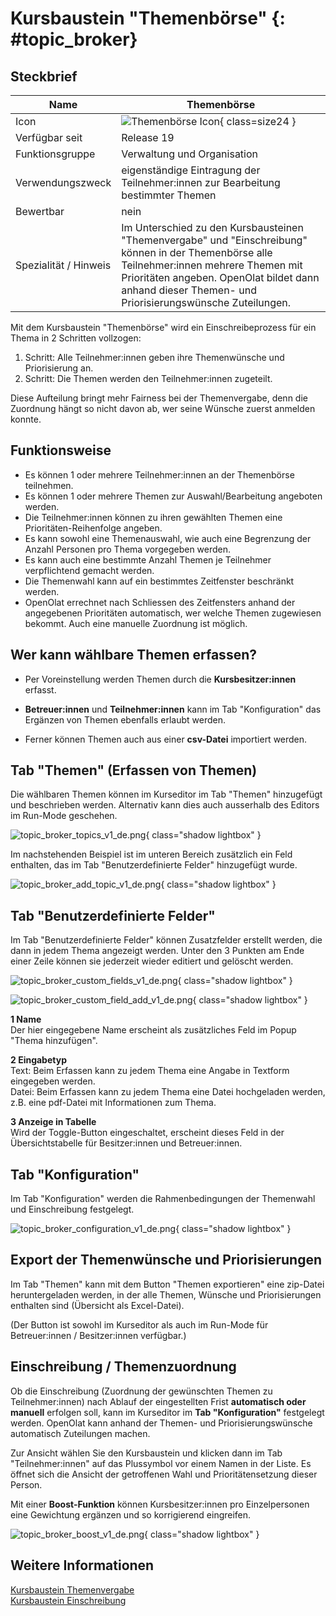 # Kursbaustein "Themenbörse" {: #topic_broker}

## Steckbrief

Name | Themenbörse
---------|----------
Icon | ![Themenbörse Icon](assets/icon_topic_broker.png){ class=size24  }
Verfügbar seit | Release 19
Funktionsgruppe | Verwaltung und Organisation
Verwendungszweck | eigenständige Eintragung der Teilnehmer:innen zur Bearbeitung bestimmter Themen
Bewertbar | nein
Spezialität / Hinweis | Im Unterschied zu den Kursbausteinen "Themenvergabe" und "Einschreibung" können in der Themenbörse alle Teilnehmer:innen mehrere Themen mit Prioritäten angeben. OpenOlat bildet dann anhand dieser Themen- und Priorisierungswünsche Zuteilungen.

Mit dem Kursbaustein "Themenbörse" wird ein Einschreibeprozess für ein Thema in 2 Schritten vollzogen:<br>
1. Schritt: Alle Teilnehmer:innen geben ihre Themenwünsche und Priorisierung an.<br>
2. Schritt: Die Themen werden den Teilnehmer:innen zugeteilt.

Diese Aufteilung bringt mehr Fairness bei der Themenvergabe, denn die Zuordnung hängt so nicht davon ab, wer seine Wünsche zuerst anmelden konnte.


## Funktionsweise

* Es können 1 oder mehrere Teilnehmer:innen an der Themenbörse teilnehmen.
* Es können 1 oder mehrere Themen zur Auswahl/Bearbeitung angeboten werden.
* Die Teilnehmer:innen können zu ihren gewählten Themen eine Prioritäten-Reihenfolge angeben.
* Es kann sowohl eine Themenauswahl, wie auch eine Begrenzung der Anzahl Personen pro Thema vorgegeben werden.
* Es kann auch eine bestimmte Anzahl Themen je Teilnehmer verpflichtend gemacht werden.
* Die Themenwahl kann auf ein bestimmtes Zeitfenster beschränkt werden.
* OpenOlat errechnet nach Schliessen des Zeitfensters anhand der angegebenen Prioritäten automatisch, wer welche Themen zugewiesen bekommt. Auch eine manuelle Zuordnung ist möglich.


## Wer kann wählbare Themen erfassen?

* Per Voreinstellung werden Themen durch die **Kursbesitzer:innen** erfasst.

* **Betreuer:innen** und **Teilnehmer:innen** kann im Tab "Konfiguration" das Ergänzen von Themen ebenfalls erlaubt werden.

* Ferner können Themen auch aus einer **csv-Datei** importiert werden.


## Tab "Themen" (Erfassen von Themen)

Die wählbaren Themen können im Kurseditor im Tab "Themen" hinzugefügt und beschrieben werden. Alternativ kann dies auch ausserhalb des Editors im Run-Mode geschehen.

![topic_broker_topics_v1_de.png](assets/topic_broker_topics_v1_de.png){ class="shadow lightbox" }

Im nachstehenden Beispiel ist im unteren Bereich zusätzlich ein Feld enthalten, das im Tab "Benutzerdefinierte Felder" hinzugefügt wurde.

![topic_broker_add_topic_v1_de.png](assets/topic_broker_add_topic_v1_de.png){ class="shadow lightbox" }



## Tab "Benutzerdefinierte Felder"

Im Tab "Benutzerdefinierte Felder" können Zusatzfelder erstellt werden, die dann in jedem Thema angezeigt werden. Unter den 3 Punkten am Ende einer Zeile können sie jederzeit wieder editiert und gelöscht werden.

![topic_broker_custom_fields_v1_de.png](assets/topic_broker_custom_fields_v1_de.png){ class="shadow lightbox" }

![topic_broker_custom_field_add_v1_de.png](assets/topic_broker_custom_field_add_v1_de.png){ class="shadow lightbox" }

**1 Name**<br>
Der hier eingegebene Name erscheint als zusätzliches Feld im Popup "Thema hinzufügen".

**2 Eingabetyp**<br>
Text: Beim Erfassen kann zu jedem Thema eine Angabe in Textform eingegeben werden.<br>
Datei: Beim Erfassen kann zu jedem Thema eine Datei hochgeladen werden, z.B. eine pdf-Datei mit Informationen zum Thema.

**3 Anzeige in Tabelle**<br>
Wird der Toggle-Button eingeschaltet, erscheint dieses Feld in der Übersichtstabelle für Besitzer:innen und Betreuer:innen.


## Tab "Konfiguration"

Im Tab "Konfiguration" werden die Rahmenbedingungen der Themenwahl und Einschreibung festgelegt.

![topic_broker_configuration_v1_de.png](assets/topic_broker_configuration_v1_de.png){ class="shadow lightbox" }


## Export der Themenwünsche und Priorisierungen

Im Tab "Themen" kann mit dem Button "Themen exportieren" eine zip-Datei heruntergeladen werden, in der alle Themen, Wünsche und Priorisierungen enthalten sind (Übersicht als Excel-Datei).

(Der Button ist sowohl im Kurseditor als auch im Run-Mode für Betreuer:innen / Besitzer:innen verfügbar.) 

## Einschreibung / Themenzuordnung

Ob die Einschreibung (Zuordnung der gewünschten Themen zu Teilnehmer:innen) nach Ablauf der eingestellten Frist **automatisch oder manuell** erfolgen soll, kann im Kurseditor im **Tab "Konfiguration"** festgelegt werden. OpenOlat kann anhand der Themen- und Priorisierungswünsche automatisch Zuteilungen machen.

Zur Ansicht wählen Sie den Kursbaustein und klicken dann im Tab "Teilnehmer:innen" auf das Plussymbol vor einem Namen in der Liste. Es öffnet sich die Ansicht der getroffenen Wahl und Prioritätensetzung dieser Person.

Mit einer **Boost-Funktion** können Kursbesitzer:innen pro Einzelpersonen eine Gewichtung ergänzen und so korrigierend eingreifen.

![topic_broker_boost_v1_de.png](assets/topic_broker_boost_v1_de.png){ class="shadow lightbox" }


## Weitere Informationen

[Kursbaustein Themenvergabe](../learningresources/Course_Element_Topic_Assignment.de.md)<br>
[Kursbaustein Einschreibung](../learningresources/Course_Element_Enrolment.de.md)<br>


